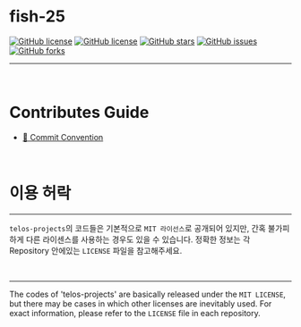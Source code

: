 # fish-25

[![GitHub license](https://img.shields.io/badge/gitmoji-%20😜%20😍-FFDD67.svg?style=flat-square)](https://github.com/telos-projects/fish-25)
[![GitHub license](https://img.shields.io/github/license/telos-projects/fish-25)](https://github.com/telos-projects/fish-25)
[![GitHub stars](https://img.shields.io/github/stars/telos-projects/fish-25)](https://github.com/telos-projects/fish-25/stargazers)
[![GitHub issues](https://img.shields.io/github/issues/telos-projects/fish-25)](https://github.com/telos-projects/fish-25/issues)
[![GitHub forks](https://img.shields.io/github/forks/telos-projects/fish-25)](https://github.com/telos-projects/fish-25/network)

---

<br />

# Contributes Guide

- [📜 Commit Convention](https://github.com/telos-projects/fish-25/wiki/%F0%9F%93%9C-Commit-Convention)

<br />

# 이용 허락

---

`telos-projects`의 코드들은 기본적으로 `MIT 라이선스`로 공개되어 있지만, 간혹 불가피하게 다른 라이센스를 사용하는 경우도 있을 수 있습니다. 정확한 정보는 각 Repository 안에있는 `LICENSE` 파일을 참고해주세요.

<br />

---

The codes of 'telos-projects' are basically released under the `MIT LICENSE`, but there may be cases in which other licenses are inevitably used. For exact information, please refer to the `LICENSE` file in each repository.

<br />
